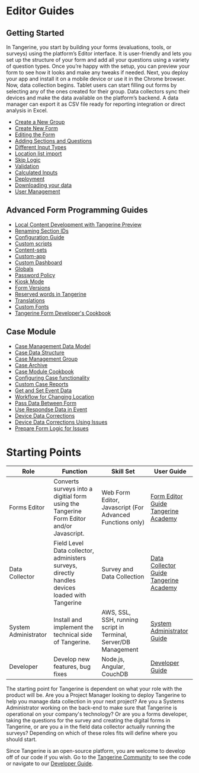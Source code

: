 # Editor Guides

## Getting Started

In Tangerine, you start by building your forms (evaluations, tools, or surveys) using the platform’s Editor interface. It is user-friendly and lets you set up the structure of your form and add all your questions using a variety of question types. Once you’re happy with the setup, you can preview your form to see how it looks and make any tweaks if needed.
Next, you deploy your app and install it on a mobile device or use it in the Chrome browser. Now, data collection begins. Tablet users can start filling out forms by selecting any of the ones created for their group. Data collectors sync their devices and make the data available on the platform’s backend. A data manager can export it as CSV file ready for reporting integration or direct analysis in Excel.

-	[Create a New Group](getting-started-editor/create-new-group.md)
-	[Create New Form](getting-started-editor/create-new-form.md) 
-	[Editing the Form](getting-started-editor/edit-form.md)
-	[Adding Sections and Questions](getting-started-editor/add-sections.md)
-	[Different Input Types](getting-started-editor/input-types.md)
-   [Location list import](getting-started-editor/input-types/#location)
-	[Skip Logic](getting-started-editor/skip-logic.md)
-	[Validation](getting-started-editor/validation.md)
- [Calculated Inputs](getting-started-editor/calculated-inputs.md)
-   [Deployment](../data-collector/deployment)
-  [Downloading your data](getting-started-editor/downloading-your-data.md)
-  [User Management](getting-started-editor/user-management.md)

## Advanced Form Programming Guides

- [Local Content Development with Tangerine Preview](advanced-form-programming/local-content-development.md)
- [Renaming Section IDs](advanced-form-programming/rename-section-ids.md)
- [Configuration Guide](advanced-form-programming/configuration.md)
- [Custom scripts](advanced-form-programming/custom-scripts.md)
- [Content-sets](advanced-form-programming/content-sets.md)
- [Custom-app](advanced-form-programming/custom-apps.md)
- [Custom Dashboard](advanced-form-programming/custom-dashboard.md)
- [Globals](advanced-form-programming/globals.md)
- [Password Policy](advanced-form-programming/password-policy.md)
- [Kiosk Mode](advanced-form-programming/kiosk-or-fullscreen-modes.md)
- [Form Versions](advanced-form-programming/form-versions.md)
- [Reserved words in Tangerine](advanced-form-programming/reserved-words.md)
- [Translations](advanced-form-programming/translations.md)
- [Custom Fonts](advanced-form-programming/custom-fonts.md)
- [Tangerine Form Developer's Cookbook](../editor/form-developers-cookbook/README.md)

  
## Case Module

  - [Case Management Data Model](case-module/case-data-model.md)
  - [Case Data Structure](case-module/data-structure.md)
  - [Case Management Group](case-module/case-management-group.md)
  - [Case Archive](case-module/case-archive.md)
  - [Case Module Cookbook](case-module/case-module-cookbook.md)
  - [Configuring Case functionality](case-module/README.md)
  - [Custom Case Reports](case-module/custom-case-reports.md)
  - [Get and Set Event Data](case-module/get-and-set-event-data.md)
  - [Workflow for Changing Location](case-module/how-to-create-a-workflow-for-changing-case-location.md)
  - [Pass Data Between Form](case-module/how-to-pass-data-between-forms-in-a-case.md)
  - [Use Respondse Data in Event](case-module/how-to-use-form-response-data-in-an-event-form-listing.md)
  - [Device Data Corrections](case-module/on-device-data-corrections.md)
  - [Device Data Corrections Using Issues](case-module/on-device-data-corrections-using-issues.md)
  - [Prepare Form Logic for Issues](case-module/prepare-form-logic-for-issues.md)



# Starting Points
| Role         | Function     | Skill Set  | User Guide   |
| ------------ | ------------ | ------------ | ------------ |
|  Forms Editor | Converts surveys into a digitial form using the Tangerine Form Editor and/or Javascript.  |  Web Form Editor, Javascript (For Advanced Functions only)  | [Form Editor Guide](editor/README.md) <br> [Tangerine Academy](https://moodle.tangerinecentral.org/course/view.php?id=37)|
 |  Data Collector | Field Level Data collector, administers surveys, directly handles devices loaded with Tangerine | Survey and Data Collection   | [Data Collector Guide](data-collector/README.md) <br> [Tangerine Academy](https://moodle.tangerinecentral.org/course/view.php?id=38)|
|  System Administrator | Install and implement the technical side of Tangerine.|AWS, SSL, SSH, running script in Terminal, Server/DB Management | [System Administrator Guide](system-administrator/README.md) |
|  Developer | Develop new features, bug fixes| Node.js, Angular, CouchDB | [Developer Guide](developer/README.md) |



The starting point for Tangerine is dependent on what your role with the product will be. Are you a Project Manager looking to deploy Tangerine to help you manage data collection in your next project? Are you a Systems Administrator working on the back-end to make sure that Tangerine is operational on your company's technology? Or are you a forms developer, taking the questions for the survey and creating the digital forms in Tangerine, or are you a in the field data collector actually running the surveys? Depending on which of these roles fits will define where you should start. 

Since Tangerine is an open-source platform, you are welcome to develop off of our code if you wish. Go to the [Tangerine Community](https://github.com/Tangerine-Community/Tangerine/) to see the code or navigate to our [Developer Guide](developer/README.md).